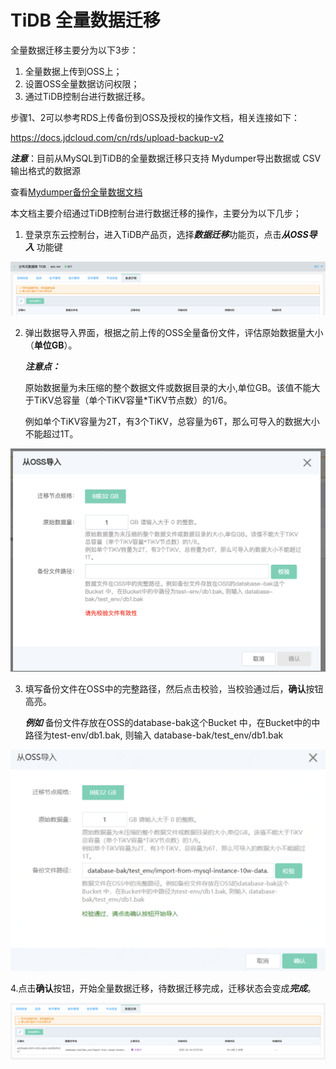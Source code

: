 # TiDB 全量数据迁移

全量数据迁移主要分为以下3步：

1. 全量数据上传到OSS上； 
2. 设置OSS全量数据访问权限；
3. 通过TiDB控制台进行数据迁移。



步骤1、2可以参考RDS上传备份到OSS及授权的操作文档，相关连接如下：

https://docs.jdcloud.com/cn/rds/upload-backup-v2

***注意***：目前从MySQL到TiDB的全量数据迁移只支持 Mydumper导出数据或 CSV 输出格式的数据源

查看[Mydumper备份全量数据文档](../Mydumper.md)



本文档主要介绍通过TiDB控制台进行数据迁移的操作，主要分为以下几步；

1. 登录京东云控制台，进入TiDB产品页，选择***数据迁移***功能页，点击***从OSS导入*** 功能键

![全量迁移1](../../../../../image/TiDB/Data-migration-1.png)


2. 弹出数据导入界面，根据之前上传的OSS全量备份文件，评估原始数据量大小（**单位GB**）。

   ***注意点：***

      原始数据量为未压缩的整个数据文件或数据目录的大小,单位GB。该值不能大于TiKV总容量（单个TiKV容量*TiKV节点数）的1/6。

      例如单个TiKV容量为2T，有3个TiKV，总容量为6T，那么可导入的数据大小不能超过1T。

![全量迁移2](../../../../../image/TiDB/Data-migration-2.png)

3. 填写备份文件在OSS中的完整路径，然后点击校验，当校验通过后，**确认**按钮高亮。

   ***例如*** 备份文件存放在OSS的database-bak这个Bucket 中，在Bucket中的中路径为test-env/db1.bak, 则输入 database-bak/test_env/db1.bak

![全量迁移3](../../../../../image/TiDB/Data-migration-3.png)


   4.点击**确认**按钮，开始全量数据迁移，待数据迁移完成，迁移状态会变成***完成***。


![全量迁移4](../../../../../image/TiDB/Data-migration-4.png)
  	
